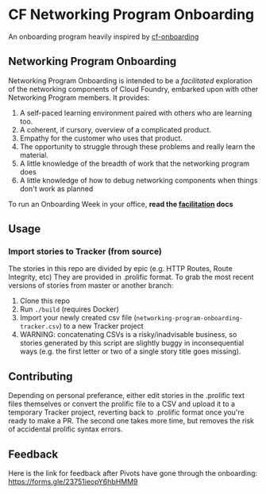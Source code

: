 # CF Networking Program Onboarding
An onboarding program heavily inspired by [cf-onboarding](https://github.com/pivotal/cf-onboarding)

## Networking Program Onboarding 
Networking Program Onboarding is intended to be a _facilitated_ exploration of the networking components of Cloud Foundry, embarked upon with other Networking Program members. It provides:

1. A self-paced learning environment paired with others who are learning too.
1. A coherent, if cursory, overview of a complicated product.
1. Empathy for the customer who uses that product.
1. The opportunity to struggle through these problems and really learn the material.
1. A little knowledge of the breadth of work that the networking program does
1. A little knowledge of how to debug networking components when things don't work as planned

To run an Onboarding Week in your office, **read the [facilitation](FACILITATING.md) docs** 

## Usage
### Import stories to Tracker (from source)
The stories in this repo are divided by epic (e.g. HTTP Routes, Route Integrity, etc) They are provided in .prolific format. To grab the most recent versions of stories from master or another branch:

1. Clone this repo
1. Run `./build` (requires Docker)
1. Import your newly created csv file (`networking-program-onboarding-tracker.csv`) to a new Tracker project
1. WARNING: concatenating CSVs is a risky/inadvisable business, so stories generated by this script are slightly buggy in inconsequential ways (e.g. the first letter or two of a single story title goes missing).

## Contributing
Depending on personal preferance, either edit stories in the .prolific text files themselves or convert the prolific file to a CSV and upload it to a temporary Tracker project, reverting back to .prolific format once you're ready to make a PR. The second one takes more time, but removes the risk of accidental prolific syntax errors.

## Feedback

Here is the link for feedback after Pivots have gone through the onboarding: https://forms.gle/23751ieopY6hbHMM9